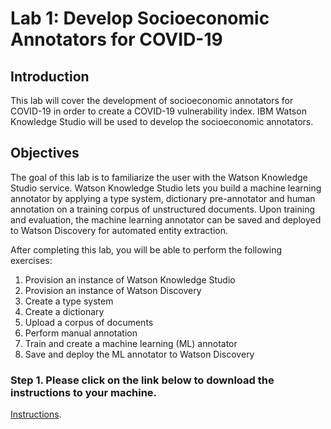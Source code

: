 # Lab 1: Develop Socioeconomic Annotators for COVID-19

## Introduction
This lab will cover the development of socioeconomic annotators for COVID-19 in order to create a COVID-19 vulnerability index. IBM Watson Knowledge Studio will be used to develop the socioeconomic annotators. 

## Objectives
The goal of this lab is to familiarize the user with the Watson Knowledge Studio service. Watson Knowledge Studio lets you build a machine learning annotator by applying a type system, dictionary pre-annotator and human annotation on a training corpus of unstructured documents. Upon training and evaluation, the machine learning annotator can be saved and deployed to Watson Discovery for automated entity extraction.  

After completing this lab, you will be able to perform the following exercises: 
1.	Provision an instance of Watson Knowledge Studio
2.	Provision an instance of Watson Discovery
3.	Create a type system
4.	Create a dictionary
5.	Upload a corpus of documents
6.	Perform manual annotation
7.	Train and create a machine learning (ML) annotator
8.	Save and deploy the ML annotator to Watson Discovery

### Step 1.  Please click on the link below to download the instructions to your machine.

[Instructions](https://github.com/bleonardb3/AI_POT_05-06-2021/blob/main/Lab-1/Lab%201%20-%20Watson%20Knowledge%20Studio.pdf).

